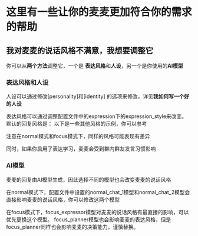 # 这里有一些让你的麦麦更加符合你的需求的帮助

## 我对麦麦的说话风格不满意，我想要调整它

你可以从**两个方法**调整它，一个是 **表达风格**和**人设**，另一个是你使用的**AI模型**

### 表达风格和人设

人设可以通过修改[personality]和[identity] 的选项来修改，详见**我如何写一个好的人设**

表达风格可以通过调整配置文件中的expression下的expression_style来改变。
默认的回复风格是：
以下是一些其他风格的示例，你可以参考

注意在normal模式和focus模式下，同样的风格可能表现有差异

同时，如果你启用了表达学习，麦麦会受到群内群友发言习惯影响

### AI模型

麦麦的回复由AI模型生成，因此选择不同的模型也会改变麦麦的说话风格

在normal模式下，配置文件中设置的normal_chat_1模型和normal_chat_2模型会直接影响麦麦的说话风格，你可以修改这两个模型

在focus模式下，focus_expressor模型对麦麦的说话风格有最直接的影响，可以优先更换这个模型。
focus_planner模型也会影响麦麦的表达风格，但是focus_planner同样也会影响麦麦的决策能力，谨慎替换。